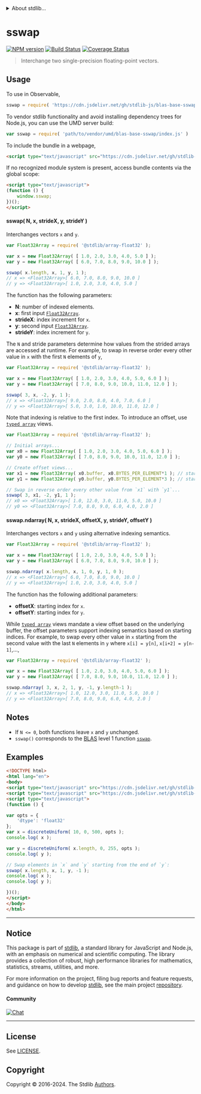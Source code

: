 <!--

@license Apache-2.0

Copyright (c) 2023 The Stdlib Authors.

Licensed under the Apache License, Version 2.0 (the "License");
you may not use this file except in compliance with the License.
You may obtain a copy of the License at

   http://www.apache.org/licenses/LICENSE-2.0

Unless required by applicable law or agreed to in writing, software
distributed under the License is distributed on an "AS IS" BASIS,
WITHOUT WARRANTIES OR CONDITIONS OF ANY KIND, either express or implied.
See the License for the specific language governing permissions and
limitations under the License.

-->


<details>
  <summary>
    About stdlib...
  </summary>
  <p>We believe in a future in which the web is a preferred environment for numerical computation. To help realize this future, we've built stdlib. stdlib is a standard library, with an emphasis on numerical and scientific computation, written in JavaScript (and C) for execution in browsers and in Node.js.</p>
  <p>The library is fully decomposable, being architected in such a way that you can swap out and mix and match APIs and functionality to cater to your exact preferences and use cases.</p>
  <p>When you use stdlib, you can be absolutely certain that you are using the most thorough, rigorous, well-written, studied, documented, tested, measured, and high-quality code out there.</p>
  <p>To join us in bringing numerical computing to the web, get started by checking us out on <a href="https://github.com/stdlib-js/stdlib">GitHub</a>, and please consider <a href="https://opencollective.com/stdlib">financially supporting stdlib</a>. We greatly appreciate your continued support!</p>
</details>

# sswap

[![NPM version][npm-image]][npm-url] [![Build Status][test-image]][test-url] [![Coverage Status][coverage-image]][coverage-url] <!-- [![dependencies][dependencies-image]][dependencies-url] -->

> Interchange two single-precision floating-point vectors.



<section class="usage">

## Usage

To use in Observable,

```javascript
sswap = require( 'https://cdn.jsdelivr.net/gh/stdlib-js/blas-base-sswap@umd/browser.js' )
```

To vendor stdlib functionality and avoid installing dependency trees for Node.js, you can use the UMD server build:

```javascript
var sswap = require( 'path/to/vendor/umd/blas-base-sswap/index.js' )
```

To include the bundle in a webpage,

```html
<script type="text/javascript" src="https://cdn.jsdelivr.net/gh/stdlib-js/blas-base-sswap@umd/browser.js"></script>
```

If no recognized module system is present, access bundle contents via the global scope:

```html
<script type="text/javascript">
(function () {
    window.sswap;
})();
</script>
```

#### sswap( N, x, strideX, y, strideY )

Interchanges vectors `x` and `y`.

```javascript
var Float32Array = require( '@stdlib/array-float32' );

var x = new Float32Array( [ 1.0, 2.0, 3.0, 4.0, 5.0 ] );
var y = new Float32Array( [ 6.0, 7.0, 8.0, 9.0, 10.0 ] );

sswap( x.length, x, 1, y, 1 );
// x => <Float32Array>[ 6.0, 7.0, 8.0, 9.0, 10.0 ]
// y => <Float32Array>[ 1.0, 2.0, 3.0, 4.0, 5.0 ]
```

The function has the following parameters:

-   **N**: number of indexed elements.
-   **x**: first input [`Float32Array`][mdn-float32array].
-   **strideX**: index increment for `x`.
-   **y**: second input [`Float32Array`][mdn-float32array].
-   **strideY**: index increment for `y`.

The `N` and stride parameters determine how values from the strided arrays are accessed at runtime. For example, to swap in reverse order every other value in `x` with the first `N` elements of `y`,

```javascript
var Float32Array = require( '@stdlib/array-float32' );

var x = new Float32Array( [ 1.0, 2.0, 3.0, 4.0, 5.0, 6.0 ] );
var y = new Float32Array( [ 7.0, 8.0, 9.0, 10.0, 11.0, 12.0 ] );

sswap( 3, x, -2, y, 1 );
// x => <Float32Array>[ 9.0, 2.0, 8.0, 4.0, 7.0, 6.0 ]
// y => <Float32Array>[ 5.0, 3.0, 1.0, 10.0, 11.0, 12.0 ]
```

Note that indexing is relative to the first index. To introduce an offset, use [`typed array`][mdn-typed-array] views.

<!-- eslint-disable stdlib/capitalized-comments -->

```javascript
var Float32Array = require( '@stdlib/array-float32' );

// Initial arrays...
var x0 = new Float32Array( [ 1.0, 2.0, 3.0, 4.0, 5.0, 6.0 ] );
var y0 = new Float32Array( [ 7.0, 8.0, 9.0, 10.0, 11.0, 12.0 ] );

// Create offset views...
var x1 = new Float32Array( x0.buffer, x0.BYTES_PER_ELEMENT*1 ); // start at 2nd element
var y1 = new Float32Array( y0.buffer, y0.BYTES_PER_ELEMENT*3 ); // start at 4th element

// Swap in reverse order every other value from `x1` with `y1`...
sswap( 3, x1, -2, y1, 1 );
// x0 => <Float32Array>[ 1.0, 12.0, 3.0, 11.0, 5.0, 10.0 ]
// y0 => <Float32Array>[ 7.0, 8.0, 9.0, 6.0, 4.0, 2.0 ]
```

#### sswap.ndarray( N, x, strideX, offsetX, y, strideY, offsetY )

Interchanges vectors `x` and `y` using alternative indexing semantics.

```javascript
var Float32Array = require( '@stdlib/array-float32' );

var x = new Float32Array( [ 1.0, 2.0, 3.0, 4.0, 5.0 ] );
var y = new Float32Array( [ 6.0, 7.0, 8.0, 9.0, 10.0 ] );

sswap.ndarray( x.length, x, 1, 0, y, 1, 0 );
// x => <Float32Array>[ 6.0, 7.0, 8.0, 9.0, 10.0 ]
// y => <Float32Array>[ 1.0, 2.0, 3.0, 4.0, 5.0 ]
```

The function has the following additional parameters:

-   **offsetX**: starting index for `x`.
-   **offsetY**: starting index for `y`.

While [`typed array`][mdn-typed-array] views mandate a view offset based on the underlying buffer, the offset parameters support indexing semantics based on starting indices. For example, to swap every other value in `x` starting from the second value with the last `N` elements in `y` where `x[i] = y[n]`, `x[i+2] = y[n-1]`,...,

```javascript
var Float32Array = require( '@stdlib/array-float32' );

var x = new Float32Array( [ 1.0, 2.0, 3.0, 4.0, 5.0, 6.0 ] );
var y = new Float32Array( [ 7.0, 8.0, 9.0, 10.0, 11.0, 12.0 ] );

sswap.ndarray( 3, x, 2, 1, y, -1, y.length-1 );
// x => <Float32Array>[ 1.0, 12.0, 3.0, 11.0, 5.0, 10.0 ]
// y => <Float32Array>[ 7.0, 8.0, 9.0, 6.0, 4.0, 2.0 ]
```

</section>

<!-- /.usage -->

<section class="notes">

## Notes

-   If `N <= 0`, both functions leave `x` and `y` unchanged.
-   `sswap()` corresponds to the [BLAS][blas] level 1 function [`sswap`][sswap].

</section>

<!-- /.notes -->

<section class="examples">

## Examples

<!-- eslint no-undef: "error" -->

```html
<!DOCTYPE html>
<html lang="en">
<body>
<script type="text/javascript" src="https://cdn.jsdelivr.net/gh/stdlib-js/random-array-discrete-uniform@umd/browser.js"></script>
<script type="text/javascript" src="https://cdn.jsdelivr.net/gh/stdlib-js/blas-base-sswap@umd/browser.js"></script>
<script type="text/javascript">
(function () {

var opts = {
    'dtype': 'float32'
};
var x = discreteUniform( 10, 0, 500, opts );
console.log( x );

var y = discreteUniform( x.length, 0, 255, opts );
console.log( y );

// Swap elements in `x` and `y` starting from the end of `y`:
sswap( x.length, x, 1, y, -1 );
console.log( x );
console.log( y );

})();
</script>
</body>
</html>
```

</section>

<!-- /.examples -->

<!-- C interface documentation. -->



<!-- Section for related `stdlib` packages. Do not manually edit this section, as it is automatically populated. -->

<section class="related">

</section>

<!-- /.related -->

<!-- Section for all links. Make sure to keep an empty line after the `section` element and another before the `/section` close. -->


<section class="main-repo" >

* * *

## Notice

This package is part of [stdlib][stdlib], a standard library for JavaScript and Node.js, with an emphasis on numerical and scientific computing. The library provides a collection of robust, high performance libraries for mathematics, statistics, streams, utilities, and more.

For more information on the project, filing bug reports and feature requests, and guidance on how to develop [stdlib][stdlib], see the main project [repository][stdlib].

#### Community

[![Chat][chat-image]][chat-url]

---

## License

See [LICENSE][stdlib-license].


## Copyright

Copyright &copy; 2016-2024. The Stdlib [Authors][stdlib-authors].

</section>

<!-- /.stdlib -->

<!-- Section for all links. Make sure to keep an empty line after the `section` element and another before the `/section` close. -->

<section class="links">

[npm-image]: http://img.shields.io/npm/v/@stdlib/blas-base-sswap.svg
[npm-url]: https://npmjs.org/package/@stdlib/blas-base-sswap

[test-image]: https://github.com/stdlib-js/blas-base-sswap/actions/workflows/test.yml/badge.svg?branch=main
[test-url]: https://github.com/stdlib-js/blas-base-sswap/actions/workflows/test.yml?query=branch:main

[coverage-image]: https://img.shields.io/codecov/c/github/stdlib-js/blas-base-sswap/main.svg
[coverage-url]: https://codecov.io/github/stdlib-js/blas-base-sswap?branch=main

<!--

[dependencies-image]: https://img.shields.io/david/stdlib-js/blas-base-sswap.svg
[dependencies-url]: https://david-dm.org/stdlib-js/blas-base-sswap/main

-->

[chat-image]: https://img.shields.io/gitter/room/stdlib-js/stdlib.svg
[chat-url]: https://app.gitter.im/#/room/#stdlib-js_stdlib:gitter.im

[stdlib]: https://github.com/stdlib-js/stdlib

[stdlib-authors]: https://github.com/stdlib-js/stdlib/graphs/contributors

[umd]: https://github.com/umdjs/umd
[es-module]: https://developer.mozilla.org/en-US/docs/Web/JavaScript/Guide/Modules

[deno-url]: https://github.com/stdlib-js/blas-base-sswap/tree/deno
[deno-readme]: https://github.com/stdlib-js/blas-base-sswap/blob/deno/README.md
[umd-url]: https://github.com/stdlib-js/blas-base-sswap/tree/umd
[umd-readme]: https://github.com/stdlib-js/blas-base-sswap/blob/umd/README.md
[esm-url]: https://github.com/stdlib-js/blas-base-sswap/tree/esm
[esm-readme]: https://github.com/stdlib-js/blas-base-sswap/blob/esm/README.md
[branches-url]: https://github.com/stdlib-js/blas-base-sswap/blob/main/branches.md

[stdlib-license]: https://raw.githubusercontent.com/stdlib-js/blas-base-sswap/main/LICENSE

[blas]: http://www.netlib.org/blas

[sswap]: http://www.netlib.org/lapack/explore-html/df/d28/group__single__blas__level1.html

[mdn-float32array]: https://developer.mozilla.org/en-US/docs/Web/JavaScript/Reference/Global_Objects/Float32Array

[mdn-typed-array]: https://developer.mozilla.org/en-US/docs/Web/JavaScript/Reference/Global_Objects/TypedArray

</section>

<!-- /.links -->
